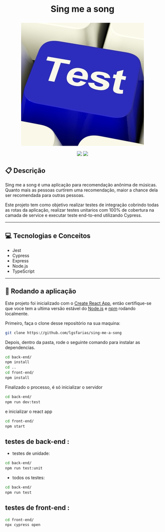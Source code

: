 # <p align = "center"> Sing me a song </p>

<p align="center">
   <img src="./info/test.jpg"/>
</p>

<p align = "center">
   <img src="https://img.shields.io/badge/author-lgsfarias-4dae71?style=flat-square" />
   <img src="https://img.shields.io/github/languages/count/lgsfarias/sing-me-a-song?color=4dae71&style=flat-square" />
</p>

## :clipboard: Descrição

<p>Sing me a song é uma aplicação para recomendação anônima de músicas. Quanto mais as pessoas curtirem uma recomendação, maior a chance dela ser recomendada para outras pessoas.</p>
<p> Este projeto tem como objetivo realizar testes de integração cobrindo todas as rotas da aplicação, realizar testes unitarios com 100% de cobertura na camada de service e executar teste end-to-end utilizando Cypress.</p>

---

## :computer: Tecnologias e Conceitos

- Jest
- Cypress
- Express
- Node.js
- TypeScript

---

## 🏁 Rodando a aplicação

Este projeto foi inicializado com o [Create React App](https://github.com/facebook/create-react-app), então certifique-se que voce tem a ultima versão estável do [Node.js](https://nodejs.org/en/download/) e [npm](https://www.npmjs.com/) rodando localmente.

Primeiro, faça o clone desse repositório na sua maquina:

```bash
git clone https://github.com/lgsfarias/sing-me-a-song
```

Depois, dentro da pasta, rode o seguinte comando para instalar as dependencias.

```bash
cd back-end/
npm install
cd ..
cd front-end/
npm install
```

Finalizado o processo, é só inicializar o servidor

```bash
cd back-end/
npm run dev:test
```

e inicializar o react app

```bash
cd front-end/
npm start
```

## testes de back-end :

- testes de unidade:

```bash
cd back-end/
npm run test:unit
```

- todos os testes:

```bash
cd back-end/
npm run test
```

## testes de front-end :

```bash
cd front-end/
npx cypress open
```
